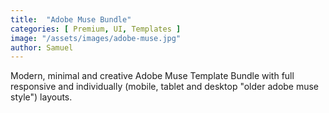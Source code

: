 ```yaml
---
title:  "Adobe Muse Bundle"
categories: [ Premium, UI, Templates ]
image: "/assets/images/adobe-muse.jpg"
author: Samuel
---
```

Modern, minimal and creative Adobe Muse Template Bundle with full responsive and individually (mobile, tablet and desktop "older adobe muse style") layouts.